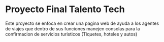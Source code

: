 ﻿# Proyecto Final Talento Tech
 Este proyecto se enfoca en crear una pagina web de ayuda a los agentes de viajes que dentro de sus funciones manejen consolas para la confirmacion de servicios turisticos (Tiquetes, hoteles y autos)
